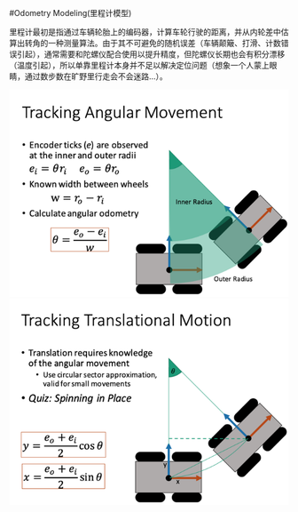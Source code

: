 #Odometry Modeling(里程计模型)

里程计最初是指通过车辆轮胎上的编码器，计算车轮行驶的距离，并从内轮差中估算出转角的一种测量算法。由于其不可避免的随机误差（车辆颠簸、打滑、计数错误引起），通常需要和陀螺仪配合使用以提升精度，但陀螺仪长期也会有积分漂移（温度引起），所以单靠里程计本身并不足以解决定位问题（想象一个人蒙上眼睛，通过数步数在旷野里行走会不会迷路...）。

![转角测量](./1546196782206.png)
![移动测量](./1546196799209.png)

